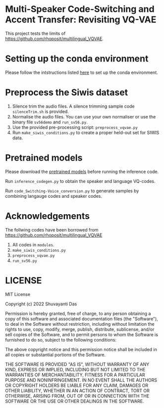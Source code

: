# Multi-Speaker Code-Switching and Accent Transfer: Revisiting VQ-VAE

This project tests the limits of https://github.com/rhoposit/multilingual_VQVAE.

# Setting up the conda environment
Please follow the intstructions listed [here](https://github.com/rhoposit/multilingual_VQVAE#requirements) to set up the conda environment. 

# Preprocess the Siwis dataset
1. Silence trim the audio files. A silence trimming sample code `silenceTrim.sh` is provided.
2. Normalise the audio files. You can use your own normaliser or use the binary file `sv56demo` and `run_sv56.py`.
3. Use the provided pre-processing script: `preprocess_vqvae.py`
4. Run `make_siwis_conditions.py` to create a proper held-out set for SIWIS data.

# Pretrained models
Please download the [pretrained models](https://github.com/rhoposit/multilingual_VQVAE/tree/main/pre-trained) before running the inference code. 

Run `inference_codegen.py` to obtain the speaker and language VQ-codes.

Run `code_Switching-Voice_conversion.py` to generate samples by combining langauge codes and speaker codes.

# Acknowledgements
The follwing codes have been borrowed from https://github.com/rhoposit/multilingual_VQVAE
1. All codes in `modules`.
2. `make_siwis_conditions.py`
3. `preprocess_vqvae.py`
4. `run_sv56.py`

# LICENSE
MIT License

Copyright (c) 2022 Shuvayanti Das

Permission is hereby granted, free of charge, to any person obtaining a copy of this software and associated documentation files (the "Software"), to deal in the Software without restriction, including without limitation the rights to use, copy, modify, merge, publish, distribute, sublicense, and/or sell copies of the Software, and to permit persons to whom the Software is furnished to do so, subject to the following conditions:

The above copyright notice and this permission notice shall be included in all copies or substantial portions of the Software.

THE SOFTWARE IS PROVIDED "AS IS", WITHOUT WARRANTY OF ANY KIND, EXPRESS OR IMPLIED, INCLUDING BUT NOT LIMITED TO THE WARRANTIES OF MERCHANTABILITY, FITNESS FOR A PARTICULAR PURPOSE AND NONINFRINGEMENT. IN NO EVENT SHALL THE AUTHORS OR COPYRIGHT HOLDERS BE LIABLE FOR ANY CLAIM, DAMAGES OR OTHER LIABILITY, WHETHER IN AN ACTION OF CONTRACT, TORT OR OTHERWISE, ARISING FROM, OUT OF OR IN CONNECTION WITH THE SOFTWARE OR THE USE OR OTHER DEALINGS IN THE SOFTWARE.
